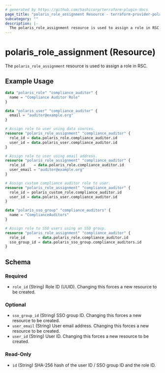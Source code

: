 ```yaml
---
# generated by https://github.com/hashicorp/terraform-plugin-docs
page_title: "polaris_role_assignment Resource - terraform-provider-polaris"
subcategory: ""
description: |-
  The polaris_role_assignment resource is used to assign a role in RSC.
---
```


# polaris_role_assignment (Resource)

The `polaris_role_assignment` resource is used to assign a role in RSC.

## Example Usage

```terraform
data "polaris_role" "compliance_auditor" {
  name = "Compliance Auditor Role"
}

data "polaris_user" "compliance_auditor" {
  email = "auditor@example.org"
}

# Assign role to user using data sources.
resource "polaris_role_assignment" "compliance_auditor" {
  role_id = data.polaris_role.compliance_auditor.id
  user_id = data.polaris_user.compliance_auditor.id
}

# Assign role to user using email address.
resource "polaris_role_assignment" "compliance_auditor" {
  role_id    = data.polaris_role.compliance_auditor.id
  user_email = "auditor@example.org"
}

# Assign custom compliance auditor role to user.
resource "polaris_role_assignment" "compliance_auditor" {
  role_id = polaris_custom_role.compliance_auditor.id
  user_id = data.polaris_user.compliance_auditor.id
}

data "polaris_sso_group" "compliance_auditors" {
  name = "ComplianceAuditors"
}

# Assign role to SSO users using an SSO group.
resource "polaris_role_assignment" "compliance_auditor" {
  role_id      = data.polaris_role.compliance_auditor.id
  sso_group_id = data.polaris_sso_group.compliance_auditors.id
}
```

<!-- schema generated by tfplugindocs -->
## Schema

### Required

- `role_id` (String) Role ID (UUID). Changing this forces a new resource to be created.

### Optional

- `sso_group_id` (String) SSO group ID. Changing this forces a new resource to be created.
- `user_email` (String) User email address. Changing this forces a new resource to be created.
- `user_id` (String) User ID. Changing this forces a new resource to be created.

### Read-Only

- `id` (String) SHA-256 hash of the user ID / SSO group ID and the role ID.
